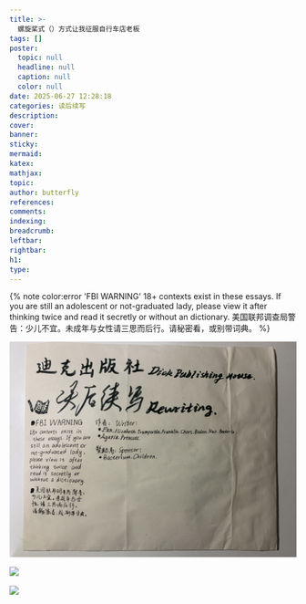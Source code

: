 ```yaml
---
title: >-
  螺旋桨式（）方式让我征服自行车店老板
tags: []
poster:
  topic: null
  headline: null
  caption: null
  color: null
date: 2025-06-27 12:28:18
categories: 读后续写
description:
cover:
banner:
sticky:
mermaid:
katex:
mathjax:
topic:
author: butterfly
references:
comments:
indexing:
breadcrumb:
leftbar:
rightbar:
h1:
type:
---
```


{% note color:error 'FBI WARNING'
18+ contexts exist in these essays. If you are still an adolescent or not-graduated lady, please view it after thinking twice and read it secretly or without an dictionary.
美国联邦调查局警告：少儿不宜。未成年与女性请三思而后行。请秘密看，或别带词典。 %}

![读后续写](/img/category/rewriting/rewriting.jpeg)

![](IMG_5444.jpeg)

![](IMG_5445.jpeg)
